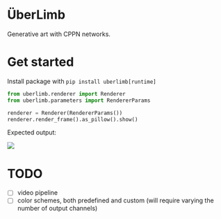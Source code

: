 # ÜberLimb

Generative art with CPPN networks.

# Get started
Install package with `pip install uberlimb[runtime]`

```python
from uberlimb.renderer import Renderer
from uberlimb.parameters import RendererParams

renderer = Renderer(RendererParams())
renderer.render_frame().as_pillow().show()
```

Expected output:

![](https://cai-misc.s3.eu-central-1.amazonaws.com/uberlimb/uberlimb_splash.png)

# TODO
- [ ] video pipeline
- [ ] color schemes, both predefined and custom (will require varying
  the number of output channels)